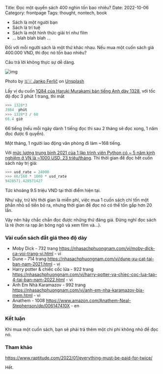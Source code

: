 Title: Đọc một quyển sách 400 nghìn tốn bao nhiêu?
Date: 2022-10-06
Category: frontpage
Tags: thought, nontech, book

- Sách là một người bạn
- Sách là trí tuệ
- Sách là một hình thức giải trí như film
- ... blah blah blah ...

Đối với mỗi người sách là một thứ khác nhau. Nếu mua một cuốn sách giá 400.000 VND, thì đọc nó tốn bao nhiêu?

Câu trả lời không thực sự dễ dàng.

![img](https://images.unsplash.com/photo-1481627834876-b7833e8f5570?ixlib=rb-1.2.1&dl=janko-ferlic-sfL_QOnmy00-unsplash.jpg&w=640&q=80&fm=jpg&crop=entropy&cs=tinysrgb)

Photo by <a href="https://unsplash.com/@itfeelslikefilm?utm_source=unsplash&utm_medium=referral&utm_content=creditCopyText">🇸🇮 Janko Ferlič</a> on <a href="https://unsplash.com/s/photos/book?utm_source=unsplash&utm_medium=referral&utm_content=creditCopyText">Unsplash</a>

Lấy vị dụ cuốn [1Q84 của Haruki Murakami bản tiếng Anh dày 1328](https://nhasachphuongnam.com/vi/1q84-books-1-2-and-3.html), với tốc độ đọc 3 phút 1 trang, thì mất

```py
>>> 1328*3
3984  phút
>>> 1328*3 / 60
66.4 giờ
```

66 tiếng (nếu mỗi ngày dành 1 tiếng đọc thì sau 2 tháng sẽ đọc xong, 1 năm đọc được 6 quyển).

Một tháng, 1 người lao động văn phòng đi làm ~168 tiếng.

Với [mức lương trung bình 2021 của 1 lập trình viên Python có ~ 5 năm kinh nghiệm ở VN là ~1000 USD, 23 triệu/tháng](https://topdev.vn/blog/muc-luong-lap-trinh-vien-nam-2021/#muc-luong-lap-trinh-vien-dua-vao-trinh-do). Thì thời gian để đọc hết cuốn sách này trị giá:

```py
>>> usd_rate = 24000
>>> 66/168 * 1000 * usd_rate
9428571.428571427
```

Tức khoảng 9.5 triệu VND tại thời điểm hiện tại.

Như vậy, trừ khi thời gian là miễn phí, việc mua 1 cuốn sách chỉ tốn một phần nhỏ số tiền bỏ ra, nhưng thời gian để đọc nó có thể tốn gấp hơn 20 lần.

Vậy nên hãy chắc chắn đọc được những thứ đáng giá. Đừng nghĩ đọc sách là rẻ (hơn ra rạp ăn bỏng ngô và xem film và...).

### Vài cuốn sách đắt giá theo độ dày
- Moby Dick - 732 trang <https://nhasachphuongnam.com/vi/moby-dick-ca-voi-trang-vi.html> - vi
- Dune - 714 trang <https://nhasachphuongnam.com/vi/dune-xu-cat-tai-ban-nam-2021.html> - vi
- Harry potter & chiếc cốc lửa - 922 trang <https://nhasachphuongnam.com/vi/harry-potter-va-chiec-coc-lua-tap-4-tai-ban-nam-2022.html> - vi
- Anh Em Nhà Karamazov - 992 trang <https://nhasachphuongnam.com/vi/anh-em-nha-karamazov-bia-mem.html> - vi
- Anathem - 1008 <https://www.amazon.com/Anathem-Neal-Stephenson/dp/006147410X> - en
### Kết luận
Khi mua một cuốn sách, bạn sẽ phải trả thêm một chi phí không nhỏ để đọc nó.

### Tham khảo
<https://www.raptitude.com/2022/01/everything-must-be-paid-for-twice/>

Hết.
